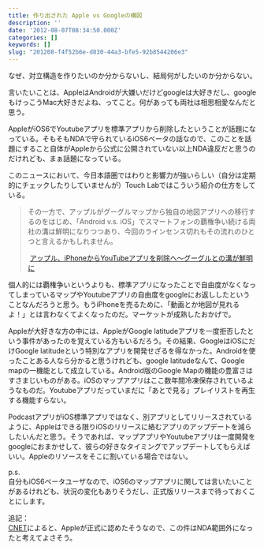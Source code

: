 ```yaml
---
title: 作り出された Apple vs Googleの構図
description: ''
date: '2012-08-07T08:34:50.000Z'
categories: []
keywords: []
slug: "201208-f4f52b6e-d830-44a3-bfe5-92b8544206e3"
---
```

なぜ、対立構造を作りたいのか分からないし、結局何がしたいのか分からない。

言いたいことは、AppleはAndroidが大嫌いだけどgoogleは大好きだし、googleもけっこうMac大好きだよね、ってこと。何があっても両社は相思相愛なんだと思う。

AppleがiOS6でYoutubeアプリを標準アプリから削除したということが話題になっている。そもそもNDAで守られているiOS6ベータの話なので、このことを話題にすること自体がAppleから公式に公開されていない以上NDA違反だと思うのだけれども、まぁ話題になっている。

このニュースにおいて、今日本語圏ではわりと影響力が強いらしい（自分は定期的にチェックしたりしていませんが）Touch Labではこういう紹介の仕方をしている。

> その一方で、アップルがグーグルマップから独自の地図アプリへの移行するのをはじめ、「Android v.s. iOS」でスマートフォンの覇権争い続ける両社の溝は鮮明になりつつあり、今回のラインセンス切れもその流れのひとつと言えるかもしれません。  
>   
>  [アップル、iPhoneからYouTubeアプリを削除へ〜グーグルとの溝が鮮明に](http://ipodtouchlab.com/2012/08/ios6-beta4-youtubeapp-removed.html)

個人的には覇権争いというよりも、標準アプリになったことで自由度がなくなってしまっているマップやYoutubeアプリの自由度をgoogleにお返ししたということなんだろうと思う。もうiPhoneを売るために、「動画とか地図が見れるよ！」とは言わなくてよくなったのだ。マーケットが成熟したおかげで。

Appleが大好きな方の中には、AppleがGoogle latitudeアプリを一度拒否したという事件があったのを覚えている方もいるだろう。その結果、GoogleはiOSにだけGoogle latitudeという特別なアプリを開発せざるを得なかった。Androidを使ったことある人なら分かると思うけれども、google latitudeなんて、Google mapの一機能として成立している。Android版のGoogle Mapの機能の豊富さはすさまじいものがある。iOSのマップアプリはここ数年間冷凍保存されているようなものだ。Youtubeアプリだっていまだに「あとで見る」プレイリストを再生する機能すらない。

PodcastアプリがiOS標準アプリではなく、別アプリとしてリリースされているように、Appleはできる限りiOSのリリースに絡むアプリのアップデートを減らしたいんだと思う。そうであれば、マップアプリやYoutubeアプリは一度開発をgoogleにおまかせして、彼らの好きなタイミングでアップデートしてもらえばいい。Appleのリソースをそこに割いている場合ではない。

p.s.  
自分もiOS6ベータユーザなので、iOS6のマップアプリに関しては言いたいことがあるけれども、状況の変化もありそうだし、正式版リリースまで待っておくことにします。

追記：  
[CNET](http://news.cnet.com/8301-13579_3-57487590-37/apple-drops-the-youtube-app-in-ios-6/)によると、Appleが正式に認めたそうなので、この件はNDA範囲外になったと考えてよさそう。
